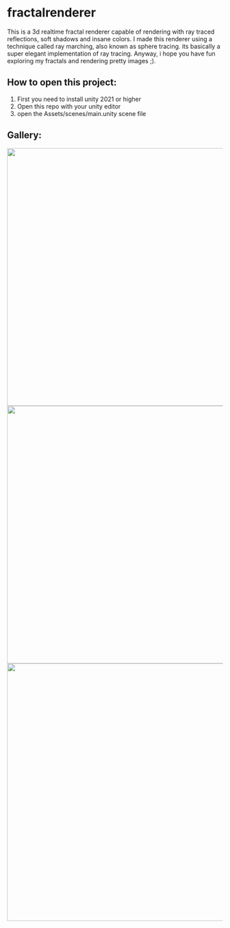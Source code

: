 # fractalrenderer
This is a 3d realtime fractal renderer capable of rendering with ray traced reflections, soft shadows and insane colors. I made this renderer using a technique called ray marching, also known as sphere tracing. its basically a super elegant implementation of ray tracing. Anyway, i hope you have fun exploring my fractals and rendering pretty images ;).

## How to open this project:
1. First you need to install unity 2021 or higher
2. Open this repo with your unity editor
3. open the Assets/scenes/main.unity scene file

## Gallery:
<img src="https://user-images.githubusercontent.com/59654421/168630052-dda21ad6-38c5-49a3-a1f3-f4a3215436e1.png" width="600" />
<img src="https://user-images.githubusercontent.com/59654421/168630068-699b3f48-1efb-4bef-a939-800b0c63f879.png" width="600" />
<img src="https://user-images.githubusercontent.com/59654421/168630075-0a2f3c4c-0b7e-4987-84c7-ae8f1fc314ee.png" width="600" />
